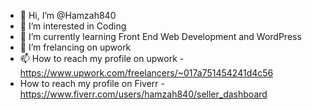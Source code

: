 - 👋 Hi, I’m @Hamzah840
- 👀 I’m interested in Coding
- 🌱 I’m currently learning Front End Web Development and WordPress
- 💞️ I’m frelancing on upwork
- 📫 How to reach my profile on upwork - https://www.upwork.com/freelancers/~017a751454241d4c56
- How to reach my profile on Fiverr - https://www.fiverr.com/users/hamzah840/seller_dashboard
<!---
Hamzah840/Hamzah840 is a ✨ special ✨ repository because its `README.md` (this file) appears on your GitHub profile.
You can click the Preview link to take a look at your changes.
--->
